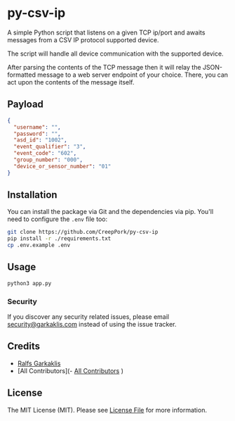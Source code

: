 # py-csv-ip

A simple Python script that listens on a given TCP ip/port and awaits messages from a CSV IP protocol supported device.

The script will handle all device communication with the supported device.

After parsing the contents of the TCP message then it will relay the JSON-formatted message to a web server endpoint of your choice. There, you can act upon the contents of the message itself.

## Payload

```json
{
  "username": "",
  "password": "",
  "asd_id": "1002",
  "event_qualifier": "3",
  "event_code": "602",
  "group_number": "000",
  "device_or_sensor_number": "01"
}
```

## Installation

You can install the package via Git and the dependencies via pip. You'll need to configure the `.env` file too:

```bash
git clone https://github.com/CreepPork/py-csv-ip
pip install -r ./requirements.txt
cp .env.example .env
```

## Usage

```bash
python3 app.py
```

### Security

If you discover any security related issues, please email security@garkaklis.com instead of using the issue tracker.

## Credits

- [Ralfs Garkaklis](https://github.com/CreepPork)
- [All Contributors](- [All Contributors](https://github.com/CreepPork/py-csv-ip/contributors)
)

## License

The MIT License (MIT). Please see [License File](LICENSE.md) for more information.
